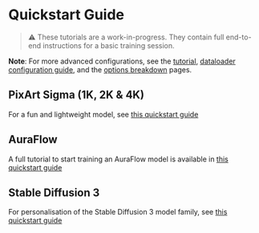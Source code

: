 # Quickstart Guide

> ⚠️ These tutorials are a work-in-progress. They contain full end-to-end instructions for a basic training session.

**Note**: For more advanced configurations, see the [tutorial](/TUTORIAL.md), [dataloader configuration guide](/documentation/DATALOADER.md), and the [options breakdown](/OPTIONS.md) pages.

## PixArt Sigma (1K, 2K & 4K)

For a fun and lightweight model, see [this quickstart guide](/documentation/quickstart/SIGMA.md)

## AuraFlow

A full tutorial to start training an AuraFlow model is available in [this quickstart guide](/documentation/quickstart/AURAFLOW.md)

## Stable Diffusion 3

For personalisation of the Stable Diffusion 3 model family, see [this quickstart guide](/documentation/quickstart/SD3.md)
